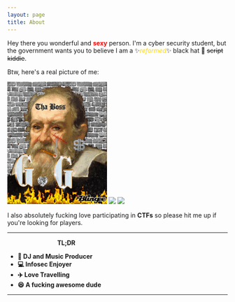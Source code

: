 ```yaml
---
layout: page
title: About
---
```


Hey there you wonderful and <span style="color:red">**sexy**</span> person.
I'm a cyber security student, but the government wants you to believe I am a ✨<span style="color:gold">*reformed*</span>✨ black hat 🎩 ~~script kiddie~~.

Btw, here's a real picture of me:

![](/assets/gal1leo.gif) ![](https://static.wikia.nocookie.net/fandomium/images/b/bc/Obama_sphere.gif) ![](https://media1.giphy.com/media/3jcgPn9fzfaXc1EHJC/giphy.gif)

I also absolutely fucking love participating in **CTFs** so please hit me up if you're looking for players.

<script src="https://www.hackthebox.eu/badge/256459"></script>

---
&nbsp;&nbsp;&nbsp;&nbsp;&nbsp;&nbsp;&nbsp;&nbsp;&nbsp;&nbsp;&nbsp;&nbsp;&nbsp;&nbsp;&nbsp;&nbsp;&nbsp;&nbsp;&nbsp;&nbsp;&nbsp;&nbsp;&nbsp;&nbsp;&nbsp;&nbsp;&nbsp;&nbsp;&nbsp;**TL;DR**

* **🎵 DJ and Music Producer** 
* **💻 Infosec Enjoyer**
* **✈️ Love Travelling**
* **😆 A fucking awesome dude**

---

